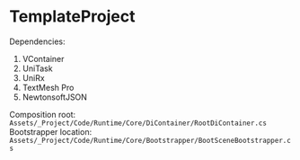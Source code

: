 # TemplateProject

 Dependencies:
1. VContainer
2. UniTask
3. UniRx
4. TextMesh Pro
5. NewtonsoftJSON

Composition root: ```Assets/_Project/Code/Runtime/Core/DiContainer/RootDiContainer.cs```
Bootstrapper location: ```Assets/_Project/Code/Runtime/Core/Bootstrapper/BootSceneBootstrapper.cs```
